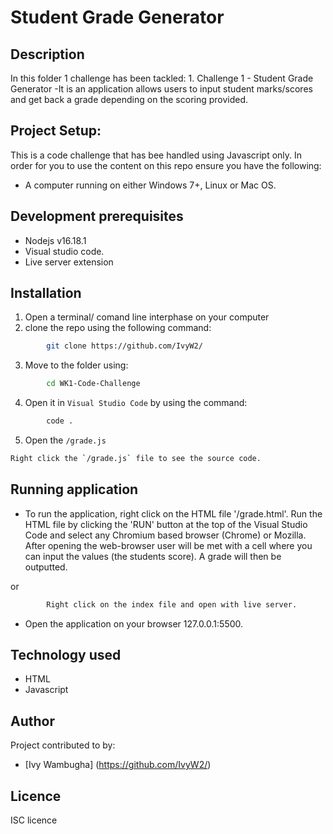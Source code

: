 # Student Grade Generator

## Description
In this folder 1 challenge has been tackled:
            1. Challenge 1 - Student Grade Generator
-It is an application allows users to input student marks/scores and get back a grade depending on the scoring provided.

## Project Setup:
This is a code challenge that has bee handled using Javascript only.
In order for you to use the content on this repo ensure you have the following:
- A computer running on either Windows 7+, Linux or Mac OS.

## Development prerequisites
- Nodejs v16.18.1
- Visual studio code.
- Live server extension

## Installation
1. Open a terminal/ comand line interphase on your computer
2. clone the repo using the following command: 
```bash
        git clone https://github.com/IvyW2/
```
3. Move to the folder using:
```bash
        cd WK1-Code-Challenge
```      
4. Open it in `Visual Studio Code` by using the command:
```bash
        code .
```
5. Open the `/grade.js`
```bash
Right click the `/grade.js` file to see the source code.
```
## Running application

- To run the application, right click on the HTML file '/grade.html'. Run the HTML file by clicking the 'RUN' button at the top of the Visual Studio Code and select any Chromium based browser (Chrome) or Mozilla. After opening the web-browser user will be met with a cell where you can input the values (the students score). A grade will then be outputted.

or 

```bash
        Right click on the index file and open with live server. 
```
- Open the application on your browser 127.0.0.1:5500.

## Technology used
- HTML
- Javascript

## Author
Project contributed to by:
- [Ivy Wambugha] (https://github.com/IvyW2/)

## Licence
ISC licence